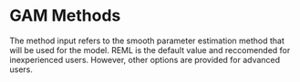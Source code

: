 # GAM Methods

The method input refers to the smooth parameter estimation method that will be used for the model. REML is the default value and reccomended for inexperienced users. However, other options are provided for advanced users.
